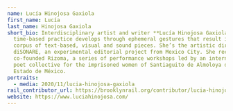 ```yaml
---
name: Lucía Hinojosa Gaxiola
first_name: Lucía
last_name: Hinojosa Gaxiola
short_bio: Interdisciplinary artist and writer **Lucía Hinojosa Gaxiola's**
  time-based practice develops through ephemeral gestures that result in a
  corpus of text-based, visual and sound pieces. She’s the artistic director of
  diSONARE, an experimental editorial project from Mexico City. She recently
  co-founded Rizoma, a series of performance workshops led by an international
  poet collective for the imprisoned women of Santiaguito de Almoloya de Juárez,
  Estado de México.
portraits:
  - media: 2020/11/lucia-hinojosa-gaxiola
rail_contributor_url: https://brooklynrail.org/contributor/lucia-hinojosa
website: https://www.luciahinojosa.com/
---
```

